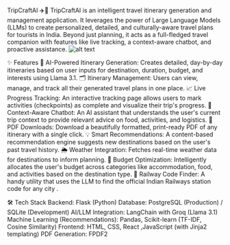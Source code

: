 TripCraftAI ✈️🤖
TripCraftAI is an intelligent travel itinerary generation and management application. It leverages the power of Large Language Models (LLMs) to create personalized, detailed, and culturally-aware travel plans for tourists in India. Beyond just planning, it acts as a full-fledged travel companion with features like live tracking, a context-aware chatbot, and proactive assistance.
![alt text](httpsd://i.imgur.com/G5iE1jN.png)


✨ Features
🤖 AI-Powered Itinerary Generation: Creates detailed, day-by-day itineraries based on user inputs for destination, duration, budget, and interests using Llama 3.1.
🗂️ Itinerary Management: Users can view, manage, and track all their generated travel plans in one place.
📈 Live Progress Tracking: An interactive tracking page allows users to mark activities (checkpoints) as complete and visualize their trip's progress.
💬 Context-Aware Chatbot: An AI assistant that understands the user's current trip context to provide relevant advice on food, activities, and logistics.
📄 PDF Downloads: Download a beautifully formatted, print-ready PDF of any itinerary with a single click.
💡 Smart Recommendations: A content-based recommendation engine suggests new destinations based on the user's past travel history.
🌦️ Weather Integration: Fetches real-time weather data for destinations to inform planning.
💸 Budget Optimization: Intelligently allocates the user's budget across categories like accommodation, food, and activities based on the destination type.
🚂 Railway Code Finder: A handy utility that uses the LLM to find the official Indian Railways station code for any city .

🛠️ Tech Stack
Backend: Flask (Python)
Database: PostgreSQL (Production) / SQLite (Development)
AI/LLM Integration: LangChain with Groq (Llama 3.1)
Machine Learning (Recommendations): Pandas, Scikit-learn (TF-IDF, Cosine Similarity)
Frontend: HTML, CSS, React ,JavaScript (with Jinja2 templating)
PDF Generation: FPDF2

